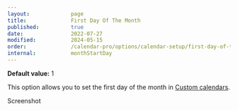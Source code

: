 ```yaml
---
layout:             page
title:              First Day Of The Month
published:          true
date:               2022-07-27
modified:           2024-05-15  
order:              /calendar-pro/options/calendar-setup/first-day-of-the-month
internal:           monthStartDay
---
```

**Default value:** 1

This option allows you to set the first day of the month in [Custom calendars](../../features/calendar-systems.md#custom-calendar).

<todo>Screenshot</todo>